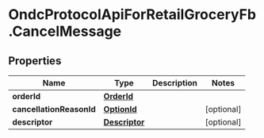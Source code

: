 # OndcProtocolApiForRetailGroceryFb.CancelMessage

## Properties
Name | Type | Description | Notes
------------ | ------------- | ------------- | -------------
**orderId** | [**OrderId**](OrderId.md) |  | 
**cancellationReasonId** | [**OptionId**](OptionId.md) |  | [optional] 
**descriptor** | [**Descriptor**](Descriptor.md) |  | [optional] 
